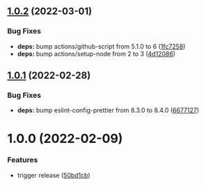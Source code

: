 ## [1.0.2](https://github.com/felix-kaestner/eslint-config/compare/v1.0.1...v1.0.2) (2022-03-01)


### Bug Fixes

* **deps:** bump actions/github-script from 5.1.0 to 6 ([1fc7258](https://github.com/felix-kaestner/eslint-config/commit/1fc72589c49d4b2ace6305f13215a13a3340380f))
* **deps:** bump actions/setup-node from 2 to 3 ([4d12086](https://github.com/felix-kaestner/eslint-config/commit/4d1208669db18729718d7a73363b6b5863f9b00d))

## [1.0.1](https://github.com/felix-kaestner/eslint-config/compare/v1.0.0...v1.0.1) (2022-02-28)


### Bug Fixes

* **deps:** bump eslint-config-prettier from 8.3.0 to 8.4.0 ([6677127](https://github.com/felix-kaestner/eslint-config/commit/6677127718dc7c6770d160805efc4aea191bc26c))

# 1.0.0 (2022-02-09)


### Features

* trigger release ([50bd1cb](https://github.com/felix-kaestner/eslint-config/commit/50bd1cb288550fbaf25b63c0a68fcb2bed067286))
